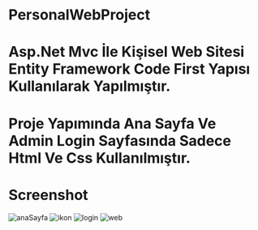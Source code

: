 # PersonalWebProject
 
# Asp.Net Mvc İle Kişisel Web Sitesi Entity Framework Code First Yapısı Kullanılarak Yapılmıştır.
# Proje Yapımında Ana Sayfa Ve Admin Login Sayfasında Sadece Html Ve Css Kullanılmıştır.
# Screenshot
![anaSayfa](https://user-images.githubusercontent.com/47614414/170863798-b49919fa-4250-4319-8be3-f6f4e10e257f.PNG)
![ikon](https://user-images.githubusercontent.com/47614414/170863801-243defc7-c1e8-4cfa-9b00-adf1d9e38bb0.PNG)
![login](https://user-images.githubusercontent.com/47614414/170863886-51898377-55ae-495c-912b-fa3d8d7d8703.PNG)
![web](https://user-images.githubusercontent.com/47614414/170863793-b9fa7e83-369c-4f58-9532-6f9f0e2d0dde.PNG)
